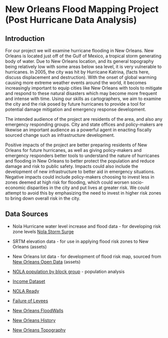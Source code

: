 # New Orleans Flood Mapping Project (Post Hurricane Data Analysis)


## Introduction

For our project we will examine hurricane flooding in New Orleans. New Orleans is located just off of the Gulf of Mexico, a tropical storm generating body of water. Due to New Orleans location, and its general topography being relatively low with some areas below sea level, it is very vulnerable to hurricanes. In 2005, the city was hit by Hurricane Katrina, (facts here, discuss displacement and destruction). With the onset of global warming causing more extreme weather events around the world, it becomes increasingly important to equip cities like New Orleans with tools to mitigate and respond to these natural disasters which may become more frequent and intense with time. Using our skills as cartographers, we aim to examine the city and the risk posed by future hurricanes to provide a tool for potential damage mitigation and emergency response development.

The intended audience of the project are residents of the area, and also any emergency responding groups. City and state offices and policy-makers are likewise an important audience as a powerful agent in enacting fiscally sourced change such as infrastructure development.

Positive impacts of the project are better preparing residents of New Orleans for future hurricanes, as well as giving policy-makers and emergency responders better tools to understand the nature of hurricanes and flooding in New Orleans to better protect the population and reduce damage and risk to public safety. Impacts could also include the development of new infrastructure to better aid in emergency situations.
Negative impacts could include policy-makers choosing to invest less in zones deemed at high risk for flooding, which could worsen socio-economic disparities in the city and put lives at greater risk. We could attempt to avoid this by emphasizing the need to invest in higher risk zones to bring down overall risk in the city.


## Data Sources


* Nola Hurricane water level increase and flood data - for developing risk zone levels [Nola Storm Surge](https://ready.nola.gov/hazard-mitigation/hazards/storm-surge-and-coastal-flooding/#:~:text=The%20damages%20caused%20by%20Hurricane%20Katrina%20demonstrate%20that,the%20south%20shore%20in%20Jefferson%20and%20Orleans%20Parishes)

* SRTM elevation data - for use in applying flood risk zones to New Orleans (assets)

* New Orleans lot data - for development of flood risk map, sourced from [New Orleans Open Data](https://data.nola.gov/dataset/Lots/m5br-772y) (assets)

* [NOLA population by block group](https://data.census.gov/cedsci/table?q=census%20tract&t=Populations%20and%20People&g=0500000US22071%241500000&tid=ACSDT5Y2020.B01003) - population analysis

* [Income Dataset](https://data.census.gov/cedsci/all/tables?q=census%20tract&t=Income%20and%20Poverty&g=310XX00US35380)

* [NOLA Ready](https://ready.nola.gov/hazard-mitigation/hazards/coastal-erosion/)

* [Failure of Levees](https://www.jstor.org/stable/4624679)

* [New Orleans FloodWalls](https://sgp.fas.org/crs/misc/RS22238.pdf)

* [New Orleans History](https://www.britannica.com/place/New-Orleans-Louisiana)

* [New Orleans Topography](https://en-us.topographic-map.com/maps/q8su/New-Orleans/#:~:text=Name%3A%20New%20Orleans%20topographic%20map%2C%20elevation%2C%20relief.%20Coordinates%3A,Maximum%20elevation%3A%20821%20ft%20Average%20elevation%3A%203%20ft)